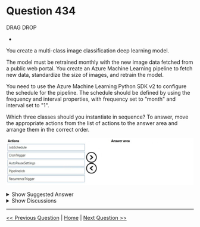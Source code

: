 # Question 434

DRAG DROP

-

You create a multi-class image classification deep learning model.

The model must be retrained monthly with the new image data fetched from a public web portal. You create an Azure Machine Learning pipeline to fetch new data, standardize the size of images, and retrain the model.

You need to use the Azure Machine Learning Python SDK v2 to configure the schedule for the pipeline. The schedule should be defined by using the frequency and interval properties, with frequency set to “month" and interval set to "1".

Which three classes should you instantiate in sequence? To answer, move the appropriate actions from the list of actions to the answer area and arrange them in the correct order.

![Question Image](../images/q434_q_image534.png)

<details>
  <summary>Show Suggested Answer</summary>

<img src="../images/q434_ans_0_image535.png" alt="Answer Image"><br>

</details>

<details>
  <summary>Show Discussions</summary>

<blockquote><p><strong>damaldon</strong> <code>(Fri 07 Jul 2023 19:44)</code> - <em>Upvotes: 5</em></p><p>Correct.
https://learn.microsoft.com/en-us/azure/machine-learning/how-to-schedule-pipeline-job?view=azureml-api-2&amp;tabs=python#schedule-a-pipeline-job</p></blockquote>
<blockquote><p><strong>gunn_m</strong> <code>(Sun 01 Dec 2024 20:16)</code> - <em>Upvotes: 1</em></p><p>Couldn&#x27;t I do this using cron?</p></blockquote>
<blockquote><p><strong>sl_mslconsulting</strong> <code>(Sat 01 Jun 2024 19:01)</code> - <em>Upvotes: 1</em></p><p>The link provided by damaldon tells everything you need to know. Click on the studio UI table and you will see everything become clearer.
When you have a pipeline job with satisfying performance and outputs, you can set up a schedule to automatically trigger this job on a regular basis...</p></blockquote>
<blockquote><p><strong>sl_mslconsulting</strong> <code>(Sat 01 Jun 2024 19:02)</code> - <em>Upvotes: 1</em></p><p>*tab not table</p></blockquote>
<blockquote><p><strong>haby</strong> <code>(Tue 19 Dec 2023 21:49)</code> - <em>Upvotes: 1</em></p><p>A
B - This is a wired answer, it is a pipeline trigger, but doesn&#x27;t have &quot;frequency and interval&quot; parameters, it uses Cron expression. I will take this one only coz question says 3 answers.
E
I didn&#x27;t find any docs showing Pipeline is available as a trigger.
https://learn.microsoft.com/en-us/python/api/azure-ai-ml/azure.ai.ml.entities.pipelinejob?view=azure-python</p></blockquote>
<blockquote><p><strong>haby</strong> <code>(Fri 22 Dec 2023 18:07)</code> - <em>Upvotes: 2</em></p><p>Pipeline Job is not a Obj, it&#x27;s a schema in json, answer should be D-E-A.</p></blockquote>

</details>

---

[<< Previous Question](question_433.md) | [Home](../index.md) | [Next Question >>](question_435.md)
